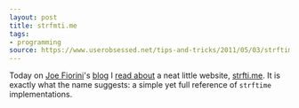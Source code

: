 ```yaml
---
layout: post
title: strfmti.me
tags:
- programming
source: https://www.userobsessed.net/tips-and-tricks/2011/05/03/strftime-never-look-up-a-date-format-string-again/
---
```


Today on [Joe Fiorini][1]'s [blog][4] I [read about][2] a neat little website,
[strfti.me][3]. It is exactly what the name suggests: a simple yet full
reference of `strftime` implementations.

[1]: https://twitter.com/userobsessed
[2]: https://www.userobsessed.net/tips-and-tricks/2011/05/03/strftime-never-look-up-a-date-format-string-again/
[3]: https://strfti.me/
[4]: https://www.userobsessed.net
